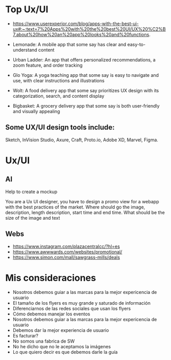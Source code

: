 # Top Ux/UI

- https://www.userexperior.com/blog/apps-with-the-best-ui-ux#:~:text=7%20Apps%20with%20the%20best%20UI/UX%20%C2%B7,about%20how%20an%20app%20looks%20and%20functions.

- Lemonade: A mobile app that some say has clear and easy-to-understand content
- Urban Ladder: An app that offers personalized recommendations, a zoom feature, and order tracking
- Glo Yoga: A yoga teaching app that some say is easy to navigate and use, with clear instructions and illustrations
- Wolt: A food delivery app that some say prioritizes UX design with its categorization, search, and content display
- Bigbasket: A grocery delivery app that some say is both user-friendly and visually appealing 

## Some UX/UI design tools include:
Sketch, InVision Studio, Axure, Craft, Proto.io, Adobe XD, Marvel, Figma. 

#  Ux/UI

## AI 
Help to create a mockup

You are a Ux UI designer, you have to design a promo view for a webapp with the best practices of the market. Where should go the image, description, length description, start time and end time. What should be the size of the image and text


## Webs
- https://www.instagram.com/plazacentralcc/?hl=es
- https://www.awwwards.com/websites/promotional/
- https://www.simon.com/mall/sawgrass-mills/deals


# Mis consideraciones

- Nosotros debemos guiar a las marcas para la mejor expericencia de usuario
- El tamaño de los flyers es muy grande y saturado de información
- Diferenciarnos de las redes sociales que usan los flyers
- Cómo debemos manejar los eventos
- Nosotros debemos guiar a las marcas para la mejor expericencia de usuario
- Debemos dar la mejor experiencia de usuario
- Es facturar?
- No somos una fabrica de SW
- No he dicho que no le aceptamos la imágenes
- Lo que quiero decir es que debemos darle la guía
